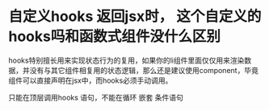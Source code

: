 


# 自定义hooks 返回jsx时， 这个自定义的hooks吗和函数式组件没什么区别

hooks特别擅长用来实现状态行为的复用，如果你的li组件里面仅仅用来渲染数据，并没有与其它组件相复用的状态逻辑，那么还是建议使用component，毕竟组件可以直接声明在jsx中，而hooks必须手动调用。



只能在顶层调用hooks 语句，不能在循环 嵌套 条件语句

